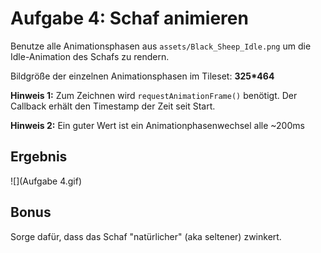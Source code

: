 # Aufgabe 4: Schaf animieren

Benutze alle Animationsphasen aus `assets/Black_Sheep_Idle.png` um die Idle-Animation des Schafs zu rendern.

Bildgröße der einzelnen Animationsphasen im Tileset: **325\*464**

**Hinweis 1:** Zum Zeichnen wird `requestAnimationFrame()` benötigt. Der Callback erhält den Timestamp der Zeit seit Start.

**Hinweis 2:** Ein guter Wert ist ein Animationphasenwechsel alle ~200ms

## Ergebnis

![](Aufgabe 4.gif)

## Bonus

Sorge dafür, dass das Schaf "natürlicher" (aka seltener) zwinkert.